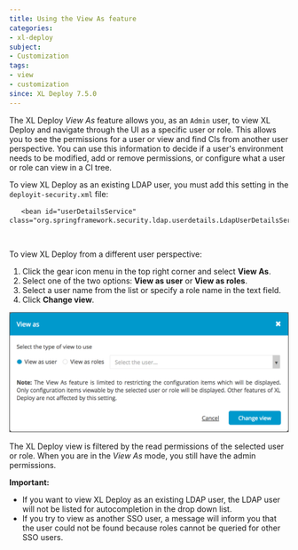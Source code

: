 ```yaml
---
title: Using the View As feature
categories:
- xl-deploy
subject:
- Customization
tags:
- view
- customization
since: XL Deploy 7.5.0
---
```


The XL Deploy *View As* feature allows you, as an `Admin` user, to view XL Deploy and navigate through the UI as a specific user or role. This allows you to see the permissions for a user or view and find CIs from another user perspective. You can use this information to decide if a user's environment needs to be modified, add or remove permissions, or configure what a user or role can view in a CI tree.

To view XL Deploy as an existing LDAP user, you must add this setting in the `deployit-security.xml` file:

       <bean id="userDetailsService" class="org.springframework.security.ldap.userdetails.LdapUserDetailsService">
          <constructor-arg index="0" ref="userSearch"/>
          <constructor-arg index="1" ref="authoritiesPopulator"/>
       </bean>

To view XL Deploy from a different user perspective:
1. Click the gear icon menu in the top right corner and select **View As**.
1. Select one of the two options: **View as user** or **View as roles**.
1. Select a user name from the list or specify a role name in the text field.  
1. Click **Change view**.

![View As](images/view-as.png)

The XL Deploy view is filtered by the read permissions of the selected user or role. When you are in the *View As* mode, you still have the admin permissions.

**Important:**
* If you want to view XL Deploy as an existing LDAP user, the LDAP user will not be listed for autocompletion in the drop down list.
* If you try to view as another SSO user, a message will inform you that the user could not be found because roles cannot be queried for other SSO users.
